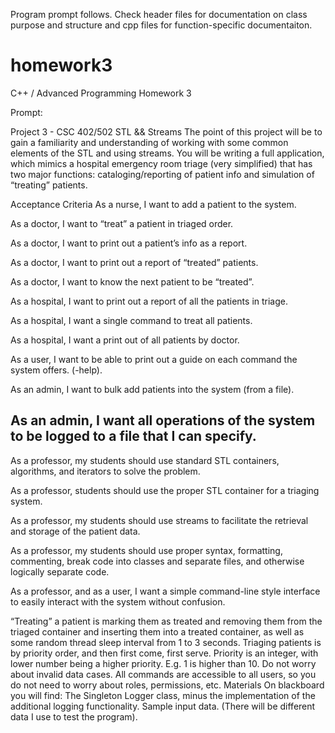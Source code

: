 
Program prompt follows. Check header files for documentation on class purpose and structure and cpp files for function-specific documentaiton.


# homework3
C++ / Advanced Programming Homework 3

Prompt: 

Project 3 - CSC 402/502
STL && Streams
The point of this project will be to gain a familiarity and understanding of working with some common elements of the STL and using streams. You will be writing a full application, which mimics a hospital emergency room triage (very simplified) that has two major functions: cataloging/reporting of patient info and simulation of “treating” patients.

Acceptance Criteria
As a nurse, I want to add a patient to the system.

As a doctor, I want to “treat” a patient in triaged order.

As a doctor, I want to print out a patient’s info as a report.

As a doctor, I want to print out a report of “treated” patients.

As a doctor, I want to know the next patient to be “treated”.

As a hospital, I want to print out a report of all the patients in triage.

As a hospital, I want a single command to treat all patients.

As a hospital, I want a print out of all patients by doctor.

As a user, I want to be able to print out a guide on each command the system offers. (-help).

As an admin, I want to bulk add patients into the system (from a file).

As an admin, I want all operations of the system to be logged to a file that I can specify.
----
As a professor, my students should use standard STL containers, algorithms, and iterators to solve the problem.

As a professor, students should use the proper STL container for a triaging system.

As a professor, my students should use streams to facilitate the retrieval and storage of the patient data.

As a professor, my students should use proper syntax, formatting, commenting, break code into classes and separate files, and otherwise logically separate code.

As a professor, and as a user, I want a simple command-line style interface to easily interact with the system without confusion.

“Treating” a patient is marking them as treated and removing them from the triaged container and inserting them into a treated container, as well as some random thread sleep interval from 1 to 3 seconds.
Triaging patients is by priority order, and then first come, first serve. Priority is an integer, with lower number being a higher priority. E.g. 1 is higher than 10.
Do not worry about invalid data cases. 
All commands are accessible to all users, so you do not need to worry about roles, permissions, etc.
Materials
On blackboard you will find:
The Singleton Logger class, minus the implementation of the additional logging functionality.
Sample input data. (There will be different data I use to test the program).	
